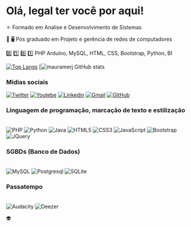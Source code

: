 # Olá, legal ter você por aqui!


<p>
⚛️ Formado em Analise e Desenvolvimento de Sistemas
</p>


<p>
  📡 🖥️  Pós graduado em Projeto e gerência de redes de computadores
</p>


<p>
0️⃣ 1️⃣ 
0️⃣ 1️⃣ PHP 
  Arduíno, MySQL, HTML, CSS, Bootstrap, Python, BI
</p>


[![Top Langs](https://github-readme-stats.vercel.app/api/top-langs/?username=mauramerj&layout=compact)](https://github.com/anuraghazra/github-readme-stats)
[![mauramerj GitHub stats](https://github-readme-stats.vercel.app/api?username=mauramerj&show_icons=true&theme=onedark)

### Mídias sociais
[![Twitter](https://img.shields.io/badge/Twitter-1DA1F2?style=for-the-badge&logo=twitter&logoColor=white)](https://twitter.com/ramemau)
[![Youtebe](https://img.shields.io/badge/YouTube-FF0000?style=for-the-badge&logo=youtube&logoColor=white)](https://www.youtube.com/channel/UCSOuhnHIfOODrotV1fck3Hg)
[![Linkedin](https://img.shields.io/badge/LinkedIn-0077B5?style=for-the-badge&logo=linkedin&logoColor=white)](linkedin.com/in/maurício-a-8707a161)
[![Gmail](https://img.shields.io/badge/Gmail-D14836?style=for-the-badge&logo=gmail&logoColor=white)](mailto:mauricio.rame@gmail.com)
[![GitHub](https://img.shields.io/badge/GitHub-100000?style=for-the-badge&logo=github&logoColor=white)](https://github.com/mauramerj)

### Linguagem de programação, marcação de texto e estilização
<div style="display: inline_block"><br/>
<img align="center" alt="PHP" src="https://img.shields.io/badge/PHP-777BB4?style=for-the-badge&logo=php&logoColor=white" />
<img align="center" alt="Python" src="https://img.shields.io/badge/Python-3776AB?style=for-the-badge&logo=python&logoColor=white" />
<img align="center" alt="Java" src="https://img.shields.io/badge/Java-ED8B00?style=for-the-badge&logo=java&logoColor=white" />
<img align="center" alt="HTML5" src="https://img.shields.io/badge/HTML5-E34F26?style=for-the-badge&logo=html5&logoColor=white" />
<img align="center" alt="CSS3" src="https://img.shields.io/badge/CSS-239120?&style=for-the-badge&logo=css3&logoColor=white" />
<img align="center" alt="JavaScript" src="https://img.shields.io/badge/JavaScript-F7DF1E?style=for-the-badge&logo=javascript&logoColor=black" />
<img align="center" alt="Bootstrap" src="https://img.shields.io/badge/Bootstrap-563D7C?style=for-the-badge&logo=bootstrap&logoColor=white" />
<img align="center" alt="JQuery" src="https://img.shields.io/badge/jQuery-0769AD?style=for-the-badge&logo=jquery&logoColor=white" />
</div>

### SGBDs (Banco de Dados)
<div style="display: inline_block"><br/>

<img align="center" alt="MySQL" src="https://img.shields.io/badge/MySQL-00000F?style=for-the-badge&logo=mysql&logoColor=white" />
<img align="center" alt="Postgresql" src="https://img.shields.io/badge/PostgreSQL-316192?style=for-the-badge&logo=postgresql&logoColor=white" />
<img align="center" alt="SQLite" src="https://img.shields.io/badge/SQLite-07405E?style=for-the-badge&logo=sqlite&logoColor=white" />
</div>

### Passatempo
<div style="display: inline_block"><br/>
<img align="center" alt="Audacity" src="https://img.shields.io/badge/Audacity-0000CC?style=for-the-badge&logo=audacity&logoColor=white" />
<img align="center" alt="Deezer" src="https://img.shields.io/badge/Deezer-FEAA2D?style=for-the-badge&logo=deezer&logoColor=white" />
</div>


  👽
